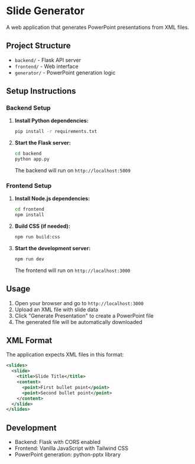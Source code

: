 # Slide Generator

A web application that generates PowerPoint presentations from XML files.

## Project Structure

- `backend/` - Flask API server
- `frontend/` - Web interface
- `generator/` - PowerPoint generation logic

## Setup Instructions

### Backend Setup

1. **Install Python dependencies:**
   ```bash
   pip install -r requirements.txt
   ```

2. **Start the Flask server:**
   ```bash
   cd backend
   python app.py
   ```
   The backend will run on `http://localhost:5009`

### Frontend Setup

1. **Install Node.js dependencies:**
   ```bash
   cd frontend
   npm install
   ```

2. **Build CSS (if needed):**
   ```bash
   npm run build:css
   ```

3. **Start the development server:**
   ```bash
   npm run dev
   ```
   The frontend will run on `http://localhost:3000`

## Usage

1. Open your browser and go to `http://localhost:3000`
2. Upload an XML file with slide data
3. Click "Generate Presentation" to create a PowerPoint file
4. The generated file will be automatically downloaded

## XML Format

The application expects XML files in this format:

```xml
<slides>
  <slide>
    <title>Slide Title</title>
    <content>
      <point>First bullet point</point>
      <point>Second bullet point</point>
    </content>
  </slide>
</slides>
```

## Development

- Backend: Flask with CORS enabled
- Frontend: Vanilla JavaScript with Tailwind CSS
- PowerPoint generation: python-pptx library 